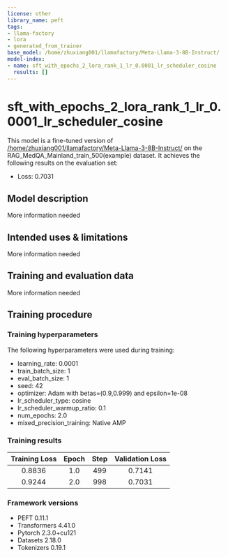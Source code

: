 ```yaml
---
license: other
library_name: peft
tags:
- llama-factory
- lora
- generated_from_trainer
base_model: /home/zhuxiang001/llamafactory/Meta-Llama-3-8B-Instruct/
model-index:
- name: sft_with_epochs_2_lora_rank_1_lr_0.0001_lr_scheduler_cosine
  results: []
---
```


<!-- This model card has been generated automatically according to the information the Trainer had access to. You
should probably proofread and complete it, then remove this comment. -->

# sft_with_epochs_2_lora_rank_1_lr_0.0001_lr_scheduler_cosine

This model is a fine-tuned version of [/home/zhuxiang001/llamafactory/Meta-Llama-3-8B-Instruct/](https://huggingface.co//home/zhuxiang001/llamafactory/Meta-Llama-3-8B-Instruct/) on the RAG_MedQA_Mainland_train_500(example) dataset.
It achieves the following results on the evaluation set:
- Loss: 0.7031

## Model description

More information needed

## Intended uses & limitations

More information needed

## Training and evaluation data

More information needed

## Training procedure

### Training hyperparameters

The following hyperparameters were used during training:
- learning_rate: 0.0001
- train_batch_size: 1
- eval_batch_size: 1
- seed: 42
- optimizer: Adam with betas=(0.9,0.999) and epsilon=1e-08
- lr_scheduler_type: cosine
- lr_scheduler_warmup_ratio: 0.1
- num_epochs: 2.0
- mixed_precision_training: Native AMP

### Training results

| Training Loss | Epoch | Step | Validation Loss |
|:-------------:|:-----:|:----:|:---------------:|
| 0.8836        | 1.0   | 499  | 0.7141          |
| 0.9244        | 2.0   | 998  | 0.7031          |


### Framework versions

- PEFT 0.11.1
- Transformers 4.41.0
- Pytorch 2.3.0+cu121
- Datasets 2.18.0
- Tokenizers 0.19.1